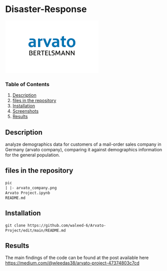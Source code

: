 
# Disaster-Response
![alt text](https://github.com/waleed-6/Arvato-Project/blob/main/pic/arvato_company.png)

### Table of Contents

1. [Description](#Description)
2. [files in the repository](#files)
3. [Installation](#installation)
4. [Screenshots](#Screenshots)
5. [Results](#results)


## Description <a name="Description"></a>
analyze demographics data for customers of a mail-order sales company in Germany (arvato company), comparing it against demographics information for the general population.


## files in the repository <a name="files"></a>
~~~~~~~
pic
| |- arvato_company.png
Arvato Project.ipynb
README.md
~~~~~~~

## Installation <a name="installation"></a>

```
git clone https://github.com/waleed-6/Arvato-Project/edit/main/README.md
```


## Results<a name="results"></a>

The main findings of the code can be found at the post available here https://medium.com/@wleedas38/arvato-project-47374803c7cd
